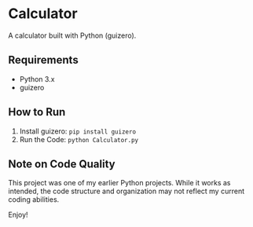 # Calculator
A calculator built with Python (guizero).

## Requirements
- Python 3.x
- guizero

## How to Run
1. Install guizero: `pip install guizero`
2. Run the Code: `python Calculator.py`

## Note on Code Quality
This project was one of my earlier Python projects. While it works as intended, the code structure and organization may not reflect my current coding abilities.

Enjoy!